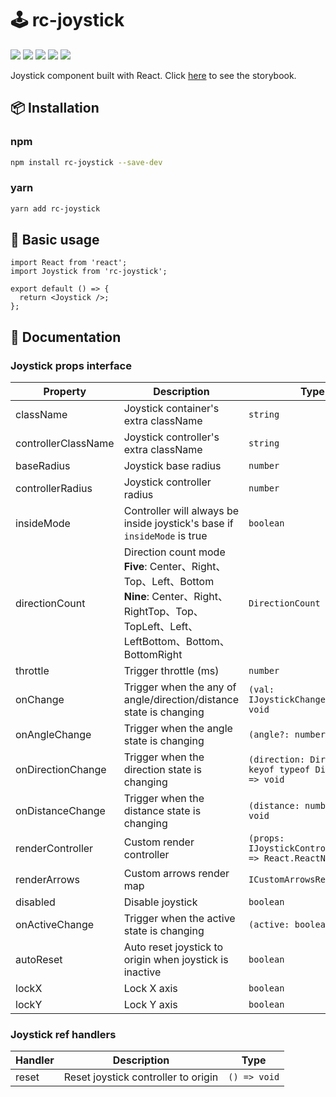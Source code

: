 # 🕹️ rc-joystick

<p>
  <img src="https://img.shields.io/npm/v/rc-joystick">
  <img src="https://img.shields.io/bundlephobia/min/rc-joystick">
  <a href="https://codecov.io/gh/rockyfrank/rc-joystick" ><img src="https://codecov.io/gh/rockyfrank/rc-joystick/graph/badge.svg?token=8OBBIJL0VN"/></a>
  <img src="https://img.shields.io/npm/dm/rc-joystick">
  <img src="https://img.shields.io/npm/l/rc-joystick">
</p>
Joystick component built with React.
Click <a href="https://rockyfrank.github.io/rc-joystick/?path=/docs/example--docs">here</a> to see the storybook.

## 📦 Installation

### npm

```bash
npm install rc-joystick --save-dev
```

### yarn

```bash
yarn add rc-joystick
```

## 🔨 Basic usage

```tsx
import React from 'react';
import Joystick from 'rc-joystick';

export default () => {
  return <Joystick />;
};
```

## 📖 Documentation

### Joystick props interface


| Property | Description | Type | Default |
|----------|-------------|------|---------|
| className | Joystick container's extra className | `string` | - |
| controllerClassName | Joystick controller's extra className | `string` | - |
| baseRadius | Joystick base radius | `number` | 75 |
| controllerRadius | Joystick controller radius | `number` | 35 |
| insideMode | Controller will always be inside joystick's base if `insideMode` is true | `boolean` | false |
| directionCount | Direction count mode<br />**Five**: Center、Right、Top、Left、Bottom<br />**Nine**: Center、Right、RightTop、Top、TopLeft、Left、LeftBottom、Bottom、BottomRight | `DirectionCount` | DirectionCount.Five |
| throttle | Trigger throttle (ms) | `number` | 0 |
| onChange | Trigger when the any of angle/direction/distance state is changing | `(val: IJoystickChangeValue) => void` | - |
| onAngleChange | Trigger when the angle state is changing | `(angle?: number) => void` | - |
| onDirectionChange | Trigger when the direction state is changing | `(direction: Direction \| keyof typeof Direction) => void` | - |
| onDistanceChange | Trigger when the distance state is changing | `(distance: number) => void` | - |
| renderController | Custom render controller | `(props: IJoystickControllerProps) => React.ReactNode` | - |
| renderArrows | Custom arrows render map | `ICustomArrowsRenderMap` | - |
| disabled | Disable joystick | `boolean` | false |
| onActiveChange | Trigger when the active state is changing | `(active: boolean) => void` | - |
| autoReset | Auto reset joystick to origin when joystick is inactive | `boolean` | false |
| lockX | Lock X axis | `boolean` | false |
| lockY | Lock Y axis | `boolean` | false |


### Joystick ref handlers


| Handler  | Description | Type |
|----------|-------------|------|
| reset | Reset joystick controller to origin | `() => void` |

